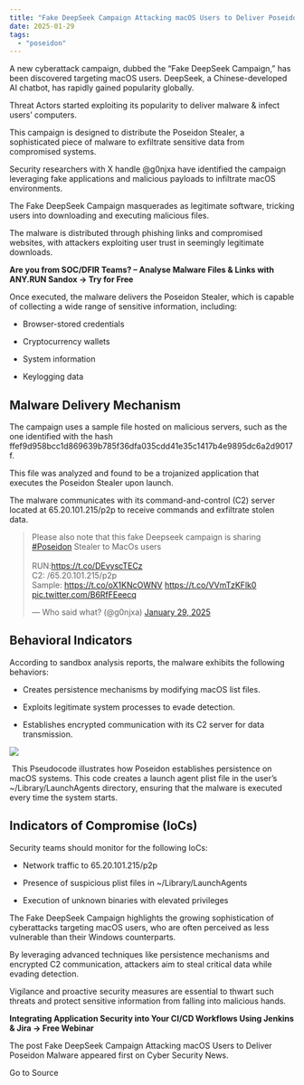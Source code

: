 ```yaml
---
title: "Fake DeepSeek Campaign Attacking macOS Users to Deliver Poseidon Malware"
date: 2025-01-29
tags: 
  - "poseidon"
---
```


A new cyberattack campaign, dubbed the “Fake DeepSeek Campaign,” has been discovered targeting macOS users. DeepSeek, a Chinese-developed AI chatbot, has rapidly gained popularity globally.

Threat Actors started exploiting its popularity to deliver malware & infect users’ computers.

This campaign is designed to distribute the Poseidon Stealer, a sophisticated piece of malware to exfiltrate sensitive data from compromised systems. 

Security researchers with X handle @g0njxa have identified the campaign leveraging fake applications and malicious payloads to infiltrate macOS environments.

The Fake DeepSeek Campaign masquerades as legitimate software, tricking users into downloading and executing malicious files. 

The malware is distributed through phishing links and compromised websites, with attackers exploiting user trust in seemingly legitimate downloads.

**Are you from SOC/DFIR Teams? – Analyse Malware Files & Links with ANY.RUN Sandox -> Try for Free**

Once executed, the malware delivers the Poseidon Stealer, which is capable of collecting a wide range of sensitive information, including:

- Browser-stored credentials

- Cryptocurrency wallets

- System information

- Keylogging data

## **Malware Delivery Mechanism**

The campaign uses a sample file hosted on malicious servers, such as the one identified with the hash ffef9d958bcc1d869639b785f36dfa035cdd41e35c1417b4e9895dc6a2d9017f. 

This file was analyzed and found to be a trojanized application that executes the Poseidon Stealer upon launch. 

The malware communicates with its command-and-control (C2) server located at 65.20.101.215/p2p to receive commands and exfiltrate stolen data.

<blockquote class="twitter-tweet" data-width="550" data-dnt="true"><p lang="en" dir="ltr">Please also note that this fake Deepseek campaign is sharing <a href="https://twitter.com/hashtag/Poseidon?src=hash&amp;ref_src=twsrc%5Etfw">#Poseidon</a> Stealer to MacOs users<br><br>RUN:<a href="https://t.co/DEvyscTECz">https://t.co/DEvyscTECz</a><br>C2: /65.20.101.215/p2p<br>Sample: <a href="https://t.co/oX1KNcOWNV">https://t.co/oX1KNcOWNV</a> <a href="https://t.co/VVmTzKFlk0">https://t.co/VVmTzKFlk0</a> <a href="https://t.co/B6RfFEeecq">pic.twitter.com/B6RfFEeecq</a></p>— Who said what? (@g0njxa) <a href="https://twitter.com/g0njxa/status/1884467215400841269?ref_src=twsrc%5Etfw">January 29, 2025</a></blockquote>
<script async src="https://platform.twitter.com/widgets.js" charset="utf-8"></script>

## **Behavioral Indicators**

According to sandbox analysis reports, the malware exhibits the following behaviors:

- Creates persistence mechanisms by modifying macOS list files.

- Exploits legitimate system processes to evade detection.

- Establishes encrypted communication with its C2 server for data transmission.

![](https://lh7-rt.googleusercontent.com/docsz/AD_4nXcO9c0we3VEVc0HHI0et2DeltnK44kFg0ojroX3EC__Rv0-e4D8Tuq5KfKLLIxxUaXRG3RjY76lS5cZsSHav9PMolV2eKXq53PK8kylMLdY6B5HHnWWDeSwsk6hpCLvPcdjBEnO?key=AEXg9xg_gME0ezwVw1E-7Krh)

 This Pseudocode illustrates how Poseidon establishes persistence on macOS systems. This code creates a launch agent plist file in the user’s ~/Library/LaunchAgents directory, ensuring that the malware is executed every time the system starts.

## **Indicators of Compromise (IoCs)**

Security teams should monitor for the following IoCs:

- Network traffic to 65.20.101.215/p2p

- Presence of suspicious plist files in ~/Library/LaunchAgents

- Execution of unknown binaries with elevated privileges

The Fake DeepSeek Campaign highlights the growing sophistication of cyberattacks targeting macOS users, who are often perceived as less vulnerable than their Windows counterparts. 

By leveraging advanced techniques like persistence mechanisms and encrypted C2 communication, attackers aim to steal critical data while evading detection. 

Vigilance and proactive security measures are essential to thwart such threats and protect sensitive information from falling into malicious hands.

****Integrating Application Security into Your CI/CD Workflows Using Jenkins & Jira -> Free Webinar****

The post Fake DeepSeek Campaign Attacking macOS Users to Deliver Poseidon Malware appeared first on Cyber Security News.

Go to Source
